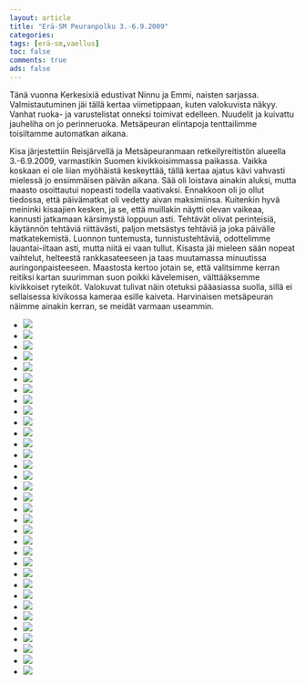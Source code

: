 ```yaml
--- 
layout: article 
title: "Erä-SM Peuranpolku 3.-6.9.2009" 
categories: 
tags: [erä-sm,vaellus]
toc: false 
comments: true 
ads: false 
--- 
```


Tänä vuonna Kerkesixiä edustivat Ninnu ja Emmi, naisten sarjassa.
Valmistautuminen jäi tällä kertaa viimetippaan, kuten valokuvista näkyy.
Vanhat ruoka- ja varustelistat onneksi toimivat edelleen. Nuudelit ja
kuivattu jauheliha on jo perinneruoka. Metsäpeuran elintapoja
tenttailimme toisiltamme automatkan aikana.

Kisa järjestettiin Reisjärvellä ja Metsäpeuranmaan retkeilyreitistön
alueella 3.-6.9.2009, varmastikin Suomen kivikkoisimmassa paikassa.
Vaikka koskaan ei ole liian myöhäistä keskeyttää, tällä kertaa ajatus
kävi vahvasti mielessä jo ensimmäisen päivän aikana. Sää oli loistava
ainakin aluksi, mutta maasto osoittautui nopeasti todella vaativaksi.
Ennakkoon oli jo ollut tiedossa, että päivämatkat oli vedetty aivan
maksimiinsa. Kuitenkin hyvä meininki kisaajien kesken, ja se, että
muillakin näytti olevan vaikeaa, kannusti jatkamaan kärsimystä loppuun
asti. Tehtävät olivat perinteisiä, käytännön tehtäviä riittävästi,
paljon metsästys tehtäviä ja joka päivälle matkatekemistä. Luonnon
tuntemusta, tunnistustehtäviä, odottelimme lauantai-iltaan asti, mutta
niitä ei vaan tullut. Kisasta jäi mieleen sään nopeat vaihtelut,
helteestä rankkasateeseen ja taas muutamassa minuutissa
auringonpaisteeseen. Maastosta kertoo jotain se, että valitsimme kerran
reitiksi kartan suurimman suon poikki kävelemisen, välttääksemme
kivikkoiset ryteiköt. Valokuvat tulivat näin otetuksi pääasiassa suolla,
sillä ei sellaisessa kivikossa kameraa esille kaiveta. Harvinaisen
metsäpeuran näimme ainakin kerran, se meidät varmaan useammin.

<div class="image-gallery">

-   [![](/Media/Default/ImageGalleries/era-sm-2009/Thumbnails/Erä-SM%202009%20032.JPG)](/Media/Default/ImageGalleries/era-sm-2009/Erä-SM%202009%20032.JPG)
-   [![](/Media/Default/ImageGalleries/era-sm-2009/Thumbnails/Erä-SM%202009%20033.JPG)](/Media/Default/ImageGalleries/era-sm-2009/Erä-SM%202009%20033.JPG)
-   [![](/Media/Default/ImageGalleries/era-sm-2009/Thumbnails/Erä-SM%202009%20034.JPG)](/Media/Default/ImageGalleries/era-sm-2009/Erä-SM%202009%20034.JPG)
-   [![](/Media/Default/ImageGalleries/era-sm-2009/Thumbnails/Erä-SM%202009%20036.JPG)](/Media/Default/ImageGalleries/era-sm-2009/Erä-SM%202009%20036.JPG)
-   [![](/Media/Default/ImageGalleries/era-sm-2009/Thumbnails/Erä-SM%202009%20041.JPG)](/Media/Default/ImageGalleries/era-sm-2009/Erä-SM%202009%20041.JPG)
-   [![](/Media/Default/ImageGalleries/era-sm-2009/Thumbnails/Erä-SM%202009%20047.JPG)](/Media/Default/ImageGalleries/era-sm-2009/Erä-SM%202009%20047.JPG)
-   [![](/Media/Default/ImageGalleries/era-sm-2009/Thumbnails/Erä-SM%202009%20053.JPG)](/Media/Default/ImageGalleries/era-sm-2009/Erä-SM%202009%20053.JPG)
-   [![](/Media/Default/ImageGalleries/era-sm-2009/Thumbnails/Erä-SM%202009%20060.JPG)](/Media/Default/ImageGalleries/era-sm-2009/Erä-SM%202009%20060.JPG)
-   [![](/Media/Default/ImageGalleries/era-sm-2009/Thumbnails/Erä-SM%202009%20062.JPG)](/Media/Default/ImageGalleries/era-sm-2009/Erä-SM%202009%20062.JPG)
-   [![](/Media/Default/ImageGalleries/era-sm-2009/Thumbnails/Erä-SM%202009%20063.JPG)](/Media/Default/ImageGalleries/era-sm-2009/Erä-SM%202009%20063.JPG)
-   [![](/Media/Default/ImageGalleries/era-sm-2009/Thumbnails/Erä-SM%202009%20070.JPG)](/Media/Default/ImageGalleries/era-sm-2009/Erä-SM%202009%20070.JPG)
-   [![](/Media/Default/ImageGalleries/era-sm-2009/Thumbnails/Erä-SM%202009%20083.JPG)](/Media/Default/ImageGalleries/era-sm-2009/Erä-SM%202009%20083.JPG)
-   [![](/Media/Default/ImageGalleries/era-sm-2009/Thumbnails/Erä-SM%202009%20086.JPG)](/Media/Default/ImageGalleries/era-sm-2009/Erä-SM%202009%20086.JPG)
-   [![](/Media/Default/ImageGalleries/era-sm-2009/Thumbnails/Erä-SM%202009%20087.JPG)](/Media/Default/ImageGalleries/era-sm-2009/Erä-SM%202009%20087.JPG)
-   [![](/Media/Default/ImageGalleries/era-sm-2009/Thumbnails/Erä-SM%202009%20094.JPG)](/Media/Default/ImageGalleries/era-sm-2009/Erä-SM%202009%20094.JPG)
-   [![](/Media/Default/ImageGalleries/era-sm-2009/Thumbnails/Erä-SM%202009%20100.JPG)](/Media/Default/ImageGalleries/era-sm-2009/Erä-SM%202009%20100.JPG)
-   [![](/Media/Default/ImageGalleries/era-sm-2009/Thumbnails/Erä-SM%202009%20106.JPG)](/Media/Default/ImageGalleries/era-sm-2009/Erä-SM%202009%20106.JPG)
-   [![](/Media/Default/ImageGalleries/era-sm-2009/Thumbnails/Erä-SM%202009%20107.JPG)](/Media/Default/ImageGalleries/era-sm-2009/Erä-SM%202009%20107.JPG)
-   [![](/Media/Default/ImageGalleries/era-sm-2009/Thumbnails/Erä-SM%202009%20108.JPG)](/Media/Default/ImageGalleries/era-sm-2009/Erä-SM%202009%20108.JPG)
-   [![](/Media/Default/ImageGalleries/era-sm-2009/Thumbnails/Erä-SM%202009%20110.JPG)](/Media/Default/ImageGalleries/era-sm-2009/Erä-SM%202009%20110.JPG)
-   [![](/Media/Default/ImageGalleries/era-sm-2009/Thumbnails/Erä-SM%202009%20120.JPG)](/Media/Default/ImageGalleries/era-sm-2009/Erä-SM%202009%20120.JPG)
-   [![](/Media/Default/ImageGalleries/era-sm-2009/Thumbnails/Erä-SM%202009%20122.JPG)](/Media/Default/ImageGalleries/era-sm-2009/Erä-SM%202009%20122.JPG)
-   [![](/Media/Default/ImageGalleries/era-sm-2009/Thumbnails/Erä-SM%202009%20125.JPG)](/Media/Default/ImageGalleries/era-sm-2009/Erä-SM%202009%20125.JPG)
-   [![](/Media/Default/ImageGalleries/era-sm-2009/Thumbnails/Erä-SM%202009%20128.JPG)](/Media/Default/ImageGalleries/era-sm-2009/Erä-SM%202009%20128.JPG)
-   [![](/Media/Default/ImageGalleries/era-sm-2009/Thumbnails/Erä-SM%202009%20132.JPG)](/Media/Default/ImageGalleries/era-sm-2009/Erä-SM%202009%20132.JPG)
-   [![](/Media/Default/ImageGalleries/era-sm-2009/Thumbnails/Erä-SM%202009%20136.JPG)](/Media/Default/ImageGalleries/era-sm-2009/Erä-SM%202009%20136.JPG)
-   [![](/Media/Default/ImageGalleries/era-sm-2009/Thumbnails/Erä-SM%202009%20138.JPG)](/Media/Default/ImageGalleries/era-sm-2009/Erä-SM%202009%20138.JPG)
-   [![](/Media/Default/ImageGalleries/era-sm-2009/Thumbnails/Erä-SM%202009%20142.JPG)](/Media/Default/ImageGalleries/era-sm-2009/Erä-SM%202009%20142.JPG)
-   [![](/Media/Default/ImageGalleries/era-sm-2009/Thumbnails/Erä-SM%202009%20150.JPG)](/Media/Default/ImageGalleries/era-sm-2009/Erä-SM%202009%20150.JPG)
-   [![](/Media/Default/ImageGalleries/era-sm-2009/Thumbnails/Erä-SM%202009%20151.JPG)](/Media/Default/ImageGalleries/era-sm-2009/Erä-SM%202009%20151.JPG)
-   [![](/Media/Default/ImageGalleries/era-sm-2009/Thumbnails/Erä-SM%202009%20153.JPG)](/Media/Default/ImageGalleries/era-sm-2009/Erä-SM%202009%20153.JPG)
-   [![](/Media/Default/ImageGalleries/era-sm-2009/Thumbnails/Erä-SM%202009%20155.JPG)](/Media/Default/ImageGalleries/era-sm-2009/Erä-SM%202009%20155.JPG)
-   [![](/Media/Default/ImageGalleries/era-sm-2009/Thumbnails/Erä-SM%202009%20156.JPG)](/Media/Default/ImageGalleries/era-sm-2009/Erä-SM%202009%20156.JPG)

</div>
